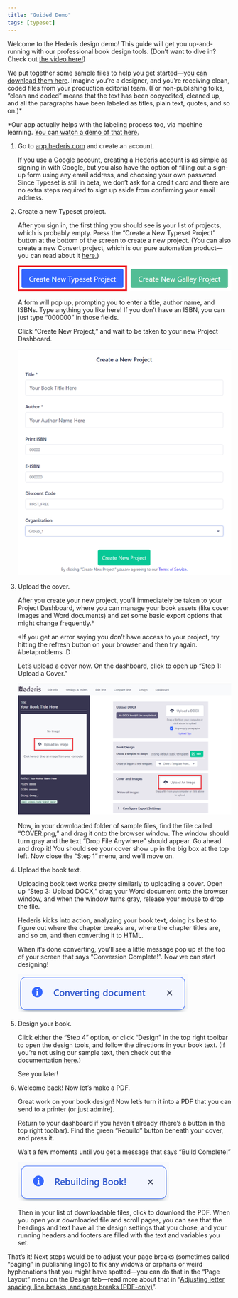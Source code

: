 ```yaml
---
title: "Guided Demo"
tags: [typeset]
---
```

 
<html><body><section data-type="chapter" class="hsecchapter" data-hederis-type="hsecchapter" id="guided-demo" data-pi-attrs="id: guided-demo; data-tags: typeset;" role="doc-chapter" data-tags="typeset" data-author-name=" " data-book-title=" " title="Guided Demo"><p class="hblkp" data-hederis-type="hblkp" id="p3ciHKebN">Welcome to the Hederis design demo! This guide will get you up-and-running with our professional book design tools. (Don&#8217;t want to dive in? Check out&#160;<a href="https://youtu.be/KjJA1HvvEhw" target="_blank" class="hspana" data-hederis-type="hspana" id="pBWcl2Evh">the video here!</a>)</p><p class="hblkp" data-hederis-type="hblkp" id="phONOU1uD">We put together some sample files to help you get started&#8212;<a href="https://www.dropbox.com/s/0t99hotj0svng8h/hederis-demo-files.zip?dl=0" target="_blank" class="hspana" data-hederis-type="hspana" id="pc6bTNF8V">you can download them here</a>. Imagine you&#8217;re a designer, and you&#8217;re receiving clean, coded files from your production editorial team. (For non-publishing folks, &#8220;clean and coded&#8221; means that the text has been copyedited, cleaned up, and all the paragraphs have been labeled as titles, plain text, quotes, and so on.)*</p><p class="hblkp" data-hederis-type="hblkp" id="pDwyjfqbl">*Our app actually helps with the labeling process too, via machine learning.&#160;<a href="https://www.youtube.com/embed/vyuVLK4JIkg" target="_blank" class="hspana" data-hederis-type="hspana" id="pXwe5vl9V">You can watch a demo of that here.</a></p><ol class="hwprnumlist" data-hederis-type="hwprnumlist" id="p8X9YvXB1"><li class="hblkoli" data-hederis-type="hblkoli" id="liaWqTmc2a"><p class="hblkoli" data-hederis-type="hblklip" id="pitmAUqXc">Go to&#160;<a href="http://app.hederis.com/" target="_blank" class="hspana" data-hederis-type="hspana" id="p4cBHSMSK">app.hederis.com</a>&#160;and create an account.</p><p class="hblklicont" data-hederis-type="hblklicont" id="pIboquUjo">If you use a Google account, creating a Hederis account is as simple as signing in with Google, but you also have the option of filling out a sign-up form using any email address, and choosing your own password. Since Typeset is still in beta, we don&#8217;t ask for a credit card and there are no extra steps required to sign up aside from confirming your email address.</p></li><li class="hblkoli" data-hederis-type="hblkoli" id="li9yczVLrF"><p class="hblkoli" data-hederis-type="hblklip" id="pjhqbsWkT">Create a new Typeset project.</p><p class="hblklicont" data-hederis-type="hblklicont" id="p9Qk93i3G">After you sign in, the first thing you should see is your list of projects, which is probably empty. Press the &#8220;Create a New Typeset Project&#8221; button at the bottom of the screen to create a new project. (You can also create a new Convert project, which is our pure automation product&#8212;you can read about it&#160;<a href="https://www.hederis.com/products.html" target="_blank" class="hspana" data-hederis-type="hspana" id="popG7vVFd">here.</a>)</p><img data-hederis-type="hblkimg" class="hblkimg" id="p9Jx17gFo" src="/images/createprojectbutton.png" data-img-src="/images/createprojectbutton.png"/><p class="hblklicont" data-hederis-type="hblklicont" id="pTySgF7VP">A form will pop up, prompting you to enter a title, author name, and ISBNs. Type anything you like here! If you don&#8217;t have an ISBN, you can just type &#8220;000000&#8221; in those fields.</p><p class="hblklicont" data-hederis-type="hblklicont" id="pelKopQnu">Click &#8220;Create New Project,&#8221; and wait to be taken to your new Project Dashboard.</p><img data-hederis-type="hblkimg" class="hblkimg" id="pVswjPt0N" src="/images/createnewproject.png" data-img-src="/images/createnewproject.png"/></li><li class="hblkoli" data-hederis-type="hblkoli" id="liSYGQFm2t"><p class="hblkoli" data-hederis-type="hblklip" id="pKHqH5AWZ">Upload the cover.</p><p class="hblklicont" data-hederis-type="hblklicont" id="peDMDfpG5">After you create your new project, you&#8217;ll immediately be taken to your Project Dashboard, where you can manage your book assets (like cover images and Word documents) and set some basic export options that might change frequently.*</p><p class="hblklicont" data-hederis-type="hblklicont" id="pjEnhjrH2">*If you get an error saying you don&#8217;t have access to your project, try hitting the refresh button on your browser and then try again. #betaproblems :D</p><p class="hblklicont" data-hederis-type="hblklicont" id="pA6Dvh4NQ">Let&#8217;s upload a cover now. On the dashboard, click to open up &#8220;Step 1: Upload a Cover.&#8221;</p><img data-hederis-type="hblkimg" class="hblkimg" id="pfegjrmZ6" src="/images/uploadacover.png" data-img-src="/images/uploadacover.png"/><p class="hblklicont" data-hederis-type="hblklicont" id="pr3Cc645d">Now, in your downloaded folder of sample files, find the file called &#8220;COVER.png,&#8221; and drag it onto the browser window. The window should turn gray and the text &#8220;Drop File Anywhere&#8221; should appear. Go ahead and drop it! You should see your cover show up in the big box at the top left. Now close the &#8220;Step 1&#8221; menu, and we&#8217;ll move on.</p></li><li class="hblkoli" data-hederis-type="hblkoli" id="liGw2YZk2S"><p class="hblkoli" data-hederis-type="hblklip" id="pCnevzzmO">Upload the book text.</p><p class="hblklicont" data-hederis-type="hblklicont" id="pxLxGy5pZ">Uploading book text works pretty similarly to uploading a cover. Open up &#8220;Step 3: Upload DOCX,&#8221; drag your Word document onto the browser window, and when the window turns gray, release your mouse to drop the file.</p><p class="hblklicont" data-hederis-type="hblklicont" id="pWDuji7cA">Hederis kicks into action, analyzing your book text, doing its best to figure out where the chapter breaks are, where the chapter titles are, and so on, and then converting it to HTML.</p><p class="hblklicont" data-hederis-type="hblklicont" id="pf1KJSTn5">When it&#8217;s done converting, you&#8217;ll see a little message pop up at the top of your screen that says &#8220;Conversion Complete!&#8221;. Now we can start designing!</p><img data-hederis-type="hblkimg" class="hblkimg" id="pTo7QFfVV" src="/images/conversioncomplete.png" data-img-src="/images/conversioncomplete.png"/></li><li class="hblkoli" data-hederis-type="hblkoli" id="lixSreZQf0"><p class="hblkoli" data-hederis-type="hblklip" id="pJcQGJUnC">Design your book.</p><p class="hblklicont" data-hederis-type="hblklicont" id="pSjBIMTiw">Click either the &#8220;Step 4&#8221; option, or click &#8220;Design&#8221; in the top right toolbar to open the design tools, and follow the directions in your book text. (If you&#8217;re not using our sample text, then check out the documentation&#160;<a href="https://www.hederis.com/demo.html" target="_blank" class="hspana" data-hederis-type="hspana" id="pMEQNMNiW">here</a>.)</p><p class="hblklicont" data-hederis-type="hblklicont" id="piZpuU1uS">See you later!</p></li><li class="hblkoli" data-hederis-type="hblkoli" id="litbcDAlig"><p class="hblkoli" data-hederis-type="hblklip" id="pWBhR3Khz">Welcome back! Now let&#8217;s make a PDF.</p><p class="hblklicont" data-hederis-type="hblklicont" id="puiC5OzFS">Great work on your book design! Now let&#8217;s turn it into a PDF that you can send to a printer (or just admire).</p><p class="hblklicont" data-hederis-type="hblklicont" id="pNIcB4Qpo">Return to your dashboard if you haven&#8217;t already (there&#8217;s a button in the top right toolbar). Find the green &#8220;Rebuild&#8221; button beneath your cover, and press it.</p><p class="hblklicont" data-hederis-type="hblklicont" id="pmt6V84xv">Wait a few moments until you get a message that says &#8220;Build Complete!&#8221;</p><img data-hederis-type="hblkimg" class="hblkimg" id="paCGFxYKL" src="/images/buildcomplete.png" data-img-src="/images/buildcomplete.png"/><p class="hblklicont" data-hederis-type="hblklicont" id="ptekWHyAf">Then in your list of downloadable files, click to download the PDF. When you open your downloaded file and scroll pages, you can see that the headings and text have all the design settings that you chose, and your running headers and footers are filled with the text and variables you set.</p></li></ol><p class="hblkp" data-hederis-type="hblkp" id="pHjn82Ljn">That&#8217;s it! Next steps would be to adjust your page breaks (sometimes called &#8220;paging&#8221; in publishing lingo) to fix any widows or orphans or weird hyphenations that you might have spotted&#8212;you can do that in the &#8220;Page Layout&#8221; menu on the Design tab&#8212;read more about that in &#8220;<a href="{% link _docs/page-layout-menu.md %}" class="hspana" data-hederis-type="hspana" id="pjRbgA6pR">Adjusting letter spacing, line breaks, and page breaks (PDF-only)</a>&#8221;.</p></section></body></html>

